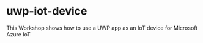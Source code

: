 # uwp-iot-device
This Workshop shows how to use a UWP app as an IoT device for Microsoft Azure IoT


